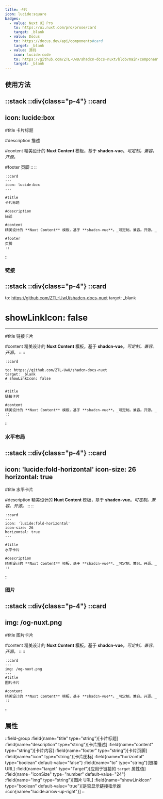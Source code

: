 ```yaml
---
title: 卡片
icon: lucide:square
badges:
  - value: Nuxt UI Pro
    to: https://ui.nuxt.com/pro/prose/card
    target: _blank
  - value: Docus
    to: https://docus.dev/api/components#card
    target: _blank
  - value: 源码
    icon: lucide:code
    to: https://github.com/ZTL-UwU/shadcn-docs-nuxt/blob/main/components/content/Card.vue
    target: _blank
---
```


## 使用方法

::stack
  ::div{class="p-4"}
  ::card
  ---
  icon: lucide:box
  ---

  #title
  卡片标题

  #description
  描述

  #content
  精美设计的 **Nuxt Content** 模板，基于 **shadcn-vue**。_可定制。兼容。开源。_

  #footer
  页脚
  ::
  ::
  ```mdc
  ::card
  ---
  icon: lucide:box
  ---

  #title
  卡片标题

  #description
  描述

  #content
  精美设计的 **Nuxt Content** 模板，基于 **shadcn-vue**。_可定制。兼容。开源。_

  #footer
  页脚
  ::
  ```
::

### 链接

::stack
  ::div{class="p-4"}
  ::card
  ---
  to: https://github.com/ZTL-UwU/shadcn-docs-nuxt
  target: _blank
  # showLinkIcon: false
  ---

  #title
  链接卡片

  #content
  精美设计的 **Nuxt Content** 模板，基于 **shadcn-vue**。_可定制。兼容。开源。_
  ::
  ::
  ```mdc
  ::card
  ---
  to: https://github.com/ZTL-UwU/shadcn-docs-nuxt
  target: _blank
  # showLinkIcon: false
  ---

  #title
  链接卡片

  #content
  精美设计的 **Nuxt Content** 模板，基于 **shadcn-vue**。_可定制。兼容。开源。_
  ::
  ```
::

### 水平布局

::stack
  ::div{class="p-4"}
  ::card
  ---
  icon: 'lucide:fold-horizontal'
  icon-size: 26
  horizontal: true
  ---

  #title
  水平卡片

  #description
  精美设计的 **Nuxt Content** 模板，基于 **shadcn-vue**。_可定制。兼容。开源。_
  ::
  ::
  ```mdc
  ::card
  ---
  icon: 'lucide:fold-horizontal'
  icon-size: 26
  horizontal: true
  ---

  #title
  水平卡片

  #description
  精美设计的 **Nuxt Content** 模板，基于 **shadcn-vue**。_可定制。兼容。开源。_
  ::
  ```
::

### 图片

::stack
  ::div{class="p-4"}
  ::card
  ---
  img: /og-nuxt.png
  ---
  #title
  图片卡片

  #content
  精美设计的 **Nuxt Content** 模板，基于 **shadcn-vue**。_可定制。兼容。开源。_
  ::
  ::
  ```mdc
  ::card
  ---
  img: /og-nuxt.png
  ---
  #title
  图片卡片

  #content
  精美设计的 **Nuxt Content** 模板，基于 **shadcn-vue**。_可定制。兼容。开源。_
  ::
  ```
::

## 属性

::field-group
  :field{name="title" type="string"}[卡片标题]
  :field{name="description" type="string"}[卡片描述]
  :field{name="content" type="string"}[卡片内容]
  :field{name="footer" type="string"}[卡片页脚]
  :field{name="icon" type="string"}[卡片图标]
  :field{name="horizontal" type="boolean" default-value="false"}
  :field{name="to" type="string"}[链接 URL]
  :field{name="target" type="Target"}[应用于链接的 `target` 属性值]
  :field{name="iconSize" type="number" default-value="24"}
  :field{name="img" type="string"}[图片 URL]
  :field{name="showLinkIcon" type="boolean" default-value="true"}[是否显示链接指示器 :icon{name="lucide:arrow-up-right"}]
::
